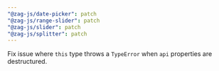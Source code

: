 ```yaml
---
"@zag-js/date-picker": patch
"@zag-js/range-slider": patch
"@zag-js/slider": patch
"@zag-js/splitter": patch
---
```


Fix issue where `this` type throws a `TypeError` when `api` properties are destructured.
